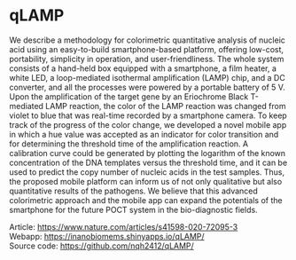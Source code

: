 # qLAMP
We describe a methodology for colorimetric quantitative analysis of nucleic acid using an easy-to-build smartphone-based platform, offering low-cost, portability, simplicity in operation, and user-friendliness. The whole system consists of a hand-held box equipped with a smartphone, a film heater, a white LED, a loop-mediated isothermal amplification (LAMP) chip, and a DC converter, and all the processes were powered by a portable battery of 5 V. Upon the amplification of the target gene by an Eriochrome Black T-mediated LAMP reaction, the color of the LAMP reaction was changed from violet to blue that was real-time recorded by a smartphone camera. To keep track of the progress of the color change, we developed a novel mobile app in which a hue value was accepted as an indicator for color transition and for determining the threshold time of the amplification reaction. A calibration curve could be generated by plotting the logarithm of the known concentration of the DNA templates versus the threshold time, and it can be used to predict the copy number of nucleic acids in the test samples. Thus, the proposed mobile platform can inform us of not only qualitative but also quantitative results of the pathogens. We believe that this advanced colorimetric approach and the mobile app can expand the potentials of the smartphone for the future POCT system in the bio-diagnostic fields.


Article: https://www.nature.com/articles/s41598-020-72095-3 <br>
Webapp: https://inanobiomems.shinyapps.io/qLAMP/ <br>
Source code: https://github.com/nqh2412/qLAMP/ <br>
